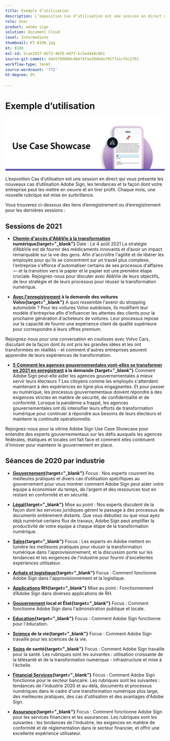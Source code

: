 ```yaml
---
title: Exemple d’utilisation
description: L’exposition Cas d’utilisation est une session en direct qui vous présente les nouveaux cas d’utilisation Adobe Sign, les tendances et montre comment votre entreprise peut les mettre en oeuvre et en tirer parti.
role: User
product: adobe sign
solution: Document Cloud
level: Intermediate
thumbnail: KT-8198.jpg
kt: 8198
exl-id: 5cae2037-02f2-46f0-8d7f-bc5ed4a8c8b1
source-git-commit: 44e5709089c40474fae3646da79577a1cf6c2761
workflow-type: tm+mt
source-wordcount: '772'
ht-degree: 0%

---
```


# Exemple d’utilisation

![utiliser la bannière de dossier](../assets/UCSC_Rebrand.png)

L’exposition Cas d’utilisation est une session en direct qui vous présente les nouveaux cas d’utilisation Adobe Sign, les tendances et la façon dont votre entreprise peut les mettre en oeuvre et en tirer profit. Chaque mois, une nouvelle rubrique est mise en surbrillance.

Vous trouverez ci-dessous des liens d’enregistrement ou d’enregistrement pour les dernières sessions :

## Sessions de 2021

* **[Chemin d&#39;accès d&#39;AbbVie à la transformation](https://use-case-showcase-with-abbvie.joinus.adobeevents.com/) numérique{target=&quot;_blank&quot;}**
Date : Le 4 août 2021 La stratégie d’AbbVie est de fournir des médicaments innovants et d’avoir un impact remarquable sur la vie des gens. Afin d&#39;accroître l&#39;agilité et de libérer les employés pour qu&#39;ils se concentrent sur un travail plus complexe, l&#39;entreprise s&#39;efforce d&#39;automatiser certains de ses processus d&#39;affaires — et la transition vers le papier et le papier est une première étape cruciale. Rejoignez-nous pour discuter avec AbbVie de leurs objectifs, de leur stratégie et de leurs processus pour réussir la transformation numérique.

* **[Avec l&#39;enregistrement](https://gateway.on24.com/wcc/eh/2172296/lp/2963219/adobe-sign-use-case-showcase%3A-featuring-volvo-cars/) à la demande des voitures Volvo{target=&quot;_blank&quot;}**
A quoi ressemble l&#39;avenir du shopping automobile ? Pour les voitures Volvo suédoises, ils modifient leur modèle d&#39;entreprise afin d&#39;influencer les attentes des clients pour la prochaine génération d&#39;acheteurs de voitures. Leur processus repose sur la capacité de fournir une expérience client de qualité supérieure pour correspondre à leurs offres premium.

Rejoignez-nous pour une conversation en coulisses avec Volvo Cars, discutant de la façon dont ils ont pris les grandes idées et les ont transformées en réalités - et comment d&#39;autres entreprises peuvent apprendre de leurs expériences de transformation.

* **[5 Comment les agences gouvernementales vont-elles se transformer en 2021 en enregistrant](https://gateway.on24.com/wcc/eh/2172296/lp/2790280/5-ways-government-agencies-will-transform-in-2021-/) à la demande {target=&quot;_blank&quot;}**
Comment Adobe Sign peut-elle aider les agences gouvernementales à mieux servir leurs électeurs ? Les citoyens comme les employés s&#39;attendent maintenant à des expériences en ligne plus engageantes. Et pour passer au numérique, les processus gouvernementaux doivent répondre à des exigences strictes en matière de sécurité, de confidentialité et de conformité. Lorsque la pandémie a frappé, les agences gouvernementales ont dû intensifier leurs efforts de transformation numérique pour continuer à répondre aux besoins de leurs électeurs et maintenir la continuité opérationnelle.

Rejoignez-nous pour la vitrine Adobe Sign Use Case Showcase pour entendre des experts gouvernementaux sur les défis auxquels les agences fédérales, étatiques et locales ont fait face et comment elles continuent d&#39;innover pour maintenir le gouvernement en place.

## Séances de 2020 par industrie

* **[Gouvernement](https://event.on24.com/wcc/r/2790280/7FFF27458A6834FDF8C73C5149637590?partnerref=EXL){target=&quot;_blank&quot;}**
Focus : Nos experts couvrent les meilleures pratiques et divers cas d’utilisation spécifiques au gouvernement pour vous montrer comment Adobe Sign peut aider votre équipe à économiser du temps, de l’argent et des ressources tout en restant en conformité et en sécurité.

* **[Légal](https://event.on24.com/wcc/r/2634329/292CA0B317E56600A114508CC55376BF?partnerref=EXL){target=&quot;_blank&quot;}**
Mise au point : Nos experts discutent de la façon dont les services juridiques gèrent le passage à des processus de documents entièrement distants. Que vous débutiez ou que vous ayez déjà numérisé certains flux de travaux, Adobe Sign peut amplifier la productivité de votre équipe à chaque étape de la transformation numérique.

* **[Sales](https://acrobat.adobe.com/us/en/business/webinars/adobe-sign-use-case-showcase-sales.html){target=&quot;_blank&quot;}**
Focus : Les experts en Adobe mettent en lumière les meilleures pratiques pour réussir la transformation numérique dans l&#39;approvisionnement, et la discussion porte sur les tendances et les exigences de l&#39;industrie pour fournir d&#39;excellentes expériences utilisateur.

* **[Achats et logistique](https://event.on24.com/wcc/r/2514418/278FB6F16C198E2B866CF487AF9514F6){target=&quot;_blank&quot;}**
Focus : Comment fonctionne Adobe Sign dans l&#39;approvisionnement et la logistique.

* **[Applications](https://event.on24.com/wcc/r/2351937/D9E34A102F309DFCAF0D07D5192BD66D) RH{target=&quot;_blank&quot;}**
Mise au point : Fonctionnement d’Adobe Sign dans diverses applications de RH.

* **[Gouvernement](https://event.on24.com/wcc/r/2351937/D9E34A102F309DFCAF0D07D5192BD66D) local et État{target=&quot;_blank&quot;}**
Focus : Comment fonctionne Adobe Sign dans l&#39;administration publique et locale.

* **[Education](https://event.on24.com/wcc/r/2241711/762243D5EE65DAC44D3AE7BCCD3388A7){target=&quot;_blank&quot;}**
Focus : Comment Adobe Sign fonctionne pour l&#39;éducation.

* **[Science](https://event.on24.com/wcc/r/2204781/2C266134D08DDE48E17C77746F192AA6) de la vie{target=&quot;_blank&quot;}**
Focus : Comment Adobe Sign travaille pour les sciences de la vie.

* **[Soins](https://event.on24.com/wcc/r/2202626/1D60C42BD396AE273CB09CF53F1051BE) de santé{target=&quot;_blank&quot;}**
Focus : Comment Adobe Sign travaille pour la santé. Les rubriques sont les suivantes : utilisation croissante de la télésanté et de la transformation numérique - infrastructure et mise à l&#39;échelle.

* **[Financial Services](https://event.on24.com/wcc/r/2177152/40A4315A5D32F21AFB5EB03E25C15992){target=&quot;_blank&quot;}**
Focus : Comment Adobe Sign fonctionne pour le secteur bancaire. Les rubriques sont les suivantes : tendances de l&#39;industrie 2020 et au-delà, documents et processus numériques dans le cadre d&#39;une transformation numérique plus large, des meilleures pratiques, des cas d&#39;utilisation et des avantages d&#39;Adobe Sign.

* **[Assurance](https://event.on24.com/wcc/r/2162717/1449ED610AD3B545004079728D9AE0F6){target=&quot;_blank&quot;}**
Focus : Comment fonctionne Adobe Sign pour les services financiers et les assurances. Les rubriques sont les suivantes : les tendances de l&#39;industrie, les exigences en matière de conformité et de réglementation dans le secteur financier, et offrir une excellente expérience utilisateur.
